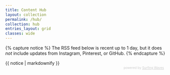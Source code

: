 ```yaml
---
title: Content Hub
layout: collection
permalink: /hub/
collection: hub
entries_layout: grid
classes: wide
---
```

{% capture notice %}
The RSS feed below is recent up to 1 day, but it does *not* include updates from Instagram, Pinterest, or GitHub.
{% endcapture %}
<div class="notice--info">{{ notice | markdownify }}</div>

<!-- start sw-rss-feed code --> 
<script type="text/javascript"> 
<!-- 
rssfeed_url = new Array(); 
rssfeed_url[0]="https://www.artstation.com/pandoramic.rss"; rssfeed_url[1]="https://backend.deviantart.com/rss.xml?type=deviation&q=by%3Apandoramic+sort%3Atime+meta%3Aall"; rssfeed_url[2]="https://rss.app/feeds/Jv937SI8PR97o2tw.xml"; rssfeed_url[3]="https://www.goodreads.com/user/updates_rss/144026969?key=2oiMl8t5J5krV_yw1v-uUP6ifYHZW0_HMPX2CJBDfZry6Pat";  
rssfeed_frame_width="100%"; 
rssfeed_frame_height="500"; 
rssfeed_scroll="off"; 
rssfeed_scroll_step="6"; 
rssfeed_scroll_bar="on"; 
rssfeed_target="_blank"; 
rssfeed_font_size="14"; 
rssfeed_font_face="Roboto"; 
rssfeed_border="on"; 
rssfeed_css_url=""; 
rssfeed_title="on"; 
rssfeed_title_name="Recent Updates from DeviantArt, ArtStation, Threadless, and Goodreads"; 
rssfeed_title_bgcolor="#262330"; 
rssfeed_title_color="#e9e9e9"; 
rssfeed_title_bgimage=""; 
rssfeed_footer="off"; 
rssfeed_footer_name="rss feed"; 
rssfeed_footer_bgcolor="#fff"; 
rssfeed_footer_color="#333"; 
rssfeed_footer_bgimage=""; 
rssfeed_item_title_length="75"; 
rssfeed_item_title_color="#e9e9e9"; 
rssfeed_item_bgcolor="443e57"; 
rssfeed_item_bgimage=""; 
rssfeed_item_border_bottom="off"; 
rssfeed_item_source_icon="on"; 
rssfeed_item_date="on"; 
rssfeed_item_description="on"; 
rssfeed_item_description_length="120"; 
rssfeed_item_description_color="#e9e9e9"; 
rssfeed_item_description_link_color="#9182ad"; 
rssfeed_item_description_tag="on"; 
rssfeed_no_items="0"; 
rssfeed_cache = "b5faefb41830b242c923d343cbd57ce9"; 
//--> 
</script> 
<script type="text/javascript" src="//feed.surfing-waves.com/js/rss-feed.js"></script> 
<!-- The link below helps keep this service FREE, and helps other people find the SW widget. Please be cool and keep it! Thanks. --> 
<div style="color:#ccc;font-size:10px; text-align:right; width:500px;">powered by <a href="https://surfing-waves.com" rel="noopener" target="_blank" style="color:#ccc;">Surfing Waves</a></div> 
<!-- end sw-rss-feed code -->


